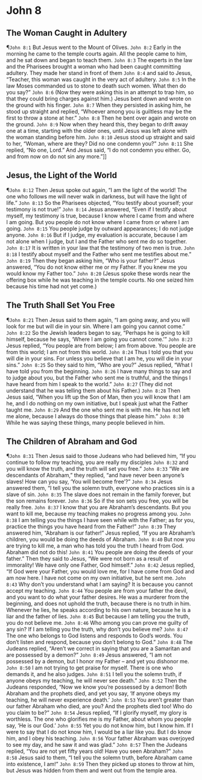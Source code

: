 # John 8

## The Woman Caught in Adultery
¶`John 8:1` But Jesus went to the Mount of Olives.
`John 8:2` Early in the morning he came to the temple courts again. All the people came to him, and he sat down and began to teach them.
`John 8:3` The experts in the law and the Pharisees brought a woman who had been caught committing adultery. They made her stand in front of them
`John 8:4` and said to Jesus, “Teacher, this woman was caught in the very act of adultery.
`John 8:5` In the law Moses commanded us to stone to death such women. What then do you say?”
`John 8:6` (Now they were asking this in an attempt to trap him, so that they could bring charges against him.) Jesus bent down and wrote on the ground with his finger.
`John 8:7` When they persisted in asking him, he stood up straight and replied, “Whoever among you is guiltless may be the first to throw a stone at her.”
`John 8:8` Then he bent over again and wrote on the ground.
`John 8:9` Now when they heard this, they began to drift away one at a time, starting with the older ones, until Jesus was left alone with the woman standing before him.
`John 8:10` Jesus stood up straight and said to her, “Woman, where are they? Did no one condemn you?”
`John 8:11` She replied, “No one, Lord.” And Jesus said, “I do not condemn you either. Go, and from now on do not sin any more.”]]

## Jesus, the Light of the World
¶`John 8:12` Then Jesus spoke out again, “I am the light of the world! The one who follows me will never walk in darkness, but will have the light of life.”
`John 8:13` So the Pharisees objected, “You testify about yourself; your testimony is not true!”
`John 8:14` Jesus answered, “Even if I testify about myself, my testimony is true, because I know where I came from and where I am going. But you people do not know where I came from or where I am going.
`John 8:15` You people judge by outward appearances; I do not judge anyone.
`John 8:16` But if I judge, my evaluation is accurate, because I am not alone when I judge, but I and the Father who sent me do so together.
`John 8:17` It is written in your law that the testimony of two men is true.
`John 8:18` I testify about myself and the Father who sent me testifies about me.”
`John 8:19` Then they began asking him, “Who is your father?” Jesus answered, “You do not know either me or my Father. If you knew me you would know my Father too.”
`John 8:20` (Jesus spoke these words near the offering box while he was teaching in the temple courts. No one seized him because his time had not yet come.)

## The Truth Shall Set You Free
¶`John 8:21` Then Jesus said to them again, “I am going away, and you will look for me but will die in your sin. Where I am going you cannot come.”
`John 8:22` So the Jewish leaders began to say, “Perhaps he is going to kill himself, because he says, ‘Where I am going you cannot come.’”
`John 8:23` Jesus replied, “You people are from below; I am from above. You people are from this world; I am not from this world.
`John 8:24` Thus I told you that you will die in your sins. For unless you believe that I am he, you will die in your sins.”
`John 8:25` So they said to him, “Who are you?” Jesus replied, “What I have told you from the beginning.
`John 8:26` I have many things to say and to judge about you, but the Father who sent me is truthful, and the things I have heard from him I speak to the world.”
`John 8:27` (They did not understand that he was telling them about his Father.)
`John 8:28` Then Jesus said, “When you lift up the Son of Man, then you will know that I am he, and I do nothing on my own initiative, but I speak just what the Father taught me.
`John 8:29` And the one who sent me is with me. He has not left me alone, because I always do those things that please him.”
`John 8:30` While he was saying these things, many people believed in him.

## The Children of Abraham and God
¶`John 8:31` Then Jesus said to those Judeans who had believed him, “If you continue to follow my teaching, you are really my disciples
`John 8:32` and you will know the truth, and the truth will set you free.”
`John 8:33` “We are descendants of Abraham,” they replied, “and have never been anyone’s slaves! How can you say, ‘You will become free’?”
`John 8:34` Jesus answered them, “I tell you the solemn truth, everyone who practices sin is a slave of sin.
`John 8:35` The slave does not remain in the family forever, but the son remains forever.
`John 8:36` So if the son sets you free, you will be really free.
`John 8:37` I know that you are Abraham’s descendants. But you want to kill me, because my teaching makes no progress among you.
`John 8:38` I am telling you the things I have seen while with the Father; as for you, practice the things you have heard from the Father!”
`John 8:39` They answered him, “Abraham is our father!” Jesus replied, “If you are Abraham’s children, you would be doing the deeds of Abraham.
`John 8:40` But now you are trying to kill me, a man who has told you the truth I heard from God. Abraham did not do this!
`John 8:41` You people are doing the deeds of your father.” Then they said to Jesus, “We were not born as a result of immorality! We have only one Father, God himself.”
`John 8:42` Jesus replied, “If God were your Father, you would love me, for I have come from God and am now here. I have not come on my own initiative, but he sent me.
`John 8:43` Why don’t you understand what I am saying? It is because you cannot accept my teaching.
`John 8:44` You people are from your father the devil, and you want to do what your father desires. He was a murderer from the beginning, and does not uphold the truth, because there is no truth in him. Whenever he lies, he speaks according to his own nature, because he is a liar and the father of lies.
`John 8:45` But because I am telling you the truth, you do not believe me.
`John 8:46` Who among you can prove me guilty of any sin? If I am telling you the truth, why don’t you believe me?
`John 8:47` The one who belongs to God listens and responds to God’s words. You don’t listen and respond, because you don’t belong to God.”
`John 8:48` The Judeans replied, “Aren’t we correct in saying that you are a Samaritan and are possessed by a demon?”
`John 8:49` Jesus answered, “I am not possessed by a demon, but I honor my Father – and yet you dishonor me.
`John 8:50` I am not trying to get praise for myself. There is one who demands it, and he also judges.
`John 8:51` I tell you the solemn truth, if anyone obeys my teaching, he will never see death.”
`John 8:52` Then the Judeans responded, “Now we know you’re possessed by a demon! Both Abraham and the prophets died, and yet you say, ‘If anyone obeys my teaching, he will never experience death.’
`John 8:53` You aren’t greater than our father Abraham who died, are you? And the prophets died too! Who do you claim to be?”
`John 8:54` Jesus replied, “If I glorify myself, my glory is worthless. The one who glorifies me is my Father, about whom you people say, ‘He is our God.’
`John 8:55` Yet you do not know him, but I know him. If I were to say that I do not know him, I would be a liar like you. But I do know him, and I obey his teaching.
`John 8:56` Your father Abraham was overjoyed to see my day, and he saw it and was glad.”
`John 8:57` Then the Judeans replied, “You are not yet fifty years old! Have you seen Abraham?”
`John 8:58` Jesus said to them, “I tell you the solemn truth, before Abraham came into existence, I am!”
`John 8:59` Then they picked up stones to throw at him, but Jesus was hidden from them and went out from the temple area.
